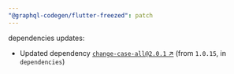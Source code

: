 ```yaml
---
"@graphql-codegen/flutter-freezed": patch
---
```

dependencies updates:
  - Updated dependency [`change-case-all@2.0.1` ↗︎](https://www.npmjs.com/package/change-case-all/v/2.0.1) (from `1.0.15`, in `dependencies`)
